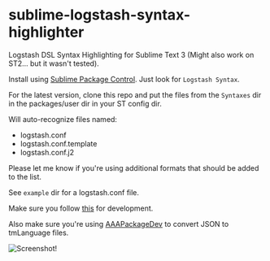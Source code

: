 sublime-logstash-syntax-highlighter
===================================

Logstash DSL Syntax Highlighting for Sublime Text 3 (Might also work on ST2... but it wasn't tested).

Install using [Sublime Package Control](https://sublime.wbond.net/installation).
Just look for `Logstash Syntax`.

For the latest version, clone this repo and put the files from the `Syntaxes` dir in the packages/user dir in your ST config dir.

Will auto-recognize files named:

* logstash.conf
* logstash.conf.template
* logstash.conf.j2

Please let me know if you're using additional formats that should be added to the list.

See `example` dir for a logstash.conf file.

Make sure you follow [this](http://docs.sublimetext.info/en/latest/extensibility/syntaxdefs.html) for development.

Also make sure you're using [AAAPackageDev](https://bitbucket.org/guillermooo/aaapackagedev) to convert JSON to tmLanguage files.

![Screenshot!](https://github.com/nir0s/sublime-logstash-syntax-highlighter/raw/master/scr.png)
